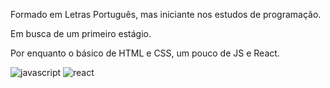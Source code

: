 Formado em Letras Português, mas iniciante nos estudos de programação.

Em busca de um primeiro estágio.

Por enquanto o básico de HTML e CSS, um pouco de JS e React.

![javascript](https://img.shields.io/badge/JavaScript-323330?style=for-the-badge&logo=javascript&logoColor=F7DF1E)
![react](	https://img.shields.io/badge/React-20232A?style=for-the-badge&logo=react&logoColor=61DAFB)
